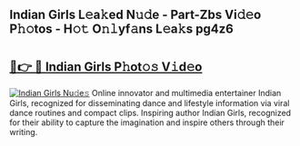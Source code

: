 ## Indian Girls L𝚎a𝚔ed N𝚞𝚍e - Part-Zbs Vi𝚍𝚎o P𝚑𝚘tos - H𝚘𝚝 O𝚗𝚕yf𝚊ns L𝚎a𝚔s pg4z6

# <h2><a href="http://kf2vdy0.oniu.top/?m=Indian+Girls">🔗👉 🔴 Indian Girls P𝚑ot𝚘𝚜 V𝚒d𝚎o</a></h2>

[![Indian Girls Nu𝚍e𝚜](https://i.imgur.com/0qMVB7G.gif)](http://kf2vdy0.oniu.top/?m=Indian+Girls)
Online innovator and multimedia entertainer Indian Girls, recognized for disseminating dance and lifestyle information via viral dance routines and compact clips. Inspiring author Indian Girls, recognized for their ability to capture the imagination and inspire others through their writing.  
